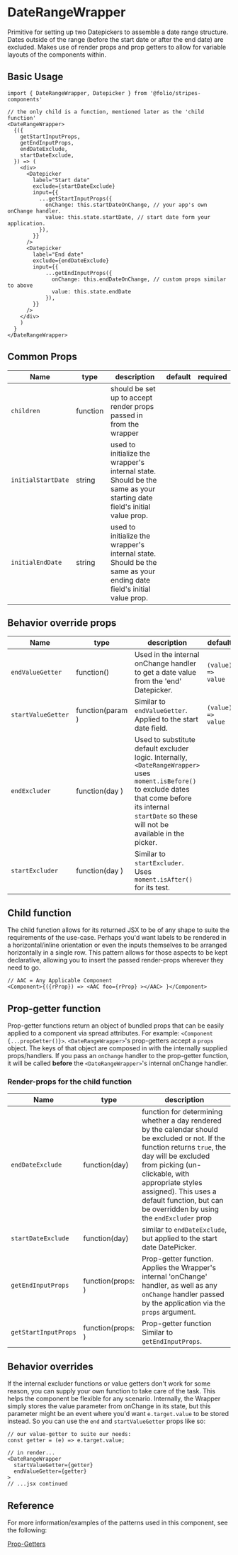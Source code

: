 # DateRangeWrapper

Primitive for setting up two Datepickers to assemble a date range structure. Dates outside of the range (before the start date or after the end date) are excluded. Makes use of render props and prop getters to allow for variable layouts of the components within.

## Basic Usage
```
import { DateRangeWrapper, Datepicker } from '@folio/stripes-components'

// the only child is a function, mentioned later as the 'child function'
<DateRangeWrapper>
  {({
    getStartInputProps,
    getEndInputProps,
    endDateExclude,
    startDateExclude,
  }) => (
    <div>
      <Datepicker
        label="Start date"
        exclude={startDateExclude}
        input={{
          ...getStartInputProps({
            onChange: this.startDateOnChange, // your app's own onChange handler.
            value: this.state.startDate, // start date form your application.
          }),
        }}
      />
      <Datepicker
        label="End date"
        exclude={endDateExclude}
        input={{
            ...getEndInputProps({
              onChange: this.endDateOnChange, // custom props similar to above
              value: this.state.endDate
            }),
        }}
      />
    </div>
    )
  }
</DateRangeWrapper>
```

## Common Props
Name | type | description | default | required
--- | --- | --- | --- | ---
`children` | function | should be set up to accept render props passed in from the wrapper |  | 
`initialStartDate` | string | used to initialize the wrapper's internal state. Should be the same as your starting date field's initial value prop. | | 
`initialEndDate` | string | used to initialize the wrapper's internal state. Should be the same as your ending date field's initial value prop. | | 

## Behavior override props
Name | type | description | default | required
--- | --- | --- | --- | ---
`endValueGetter` | function(<any>) | Used in the internal onChange handler to get a date value from the 'end' Datepicker. | `(value) => value` | 
`startValueGetter` | function(param <any>) | Similar to `endValueGetter`. Applied to the start date field. | `(value) => value` | 
`endExcluder` | function(day <any>) | Used to substitute default excluder logic. Internally, `<DateRangeWrapper>` uses `moment.isBefore()` to exclude dates that come before its internal `startDate` so these will not be available in the picker. | | 
`startExcluder` | function(day <any>) | Similar to `startExcluder`. Uses `moment.isAfter()` for its test. | | 

## Child function

The child function allows for its returned JSX to be of any shape to suite the requirements of the use-case. Perhaps you'd want labels to be rendered in a horizontal/inline orientation or even the inputs themselves to be arranged horizontally in a single row. This pattern allows for those aspects to be kept declarative, allowing you to insert the passed render-props wherever they need to go.
```
// AAC = Any Applicable Component
<Component>{({rProp}) => <AAC foo={rProp} ></AAC> }</Component>
```

## Prop-getter function

Prop-getter functions return an object of bundled props that can be easily applied to a component via spread attributes. For example: `<Component {...propGetter()}>`. `<DateRangeWrapper>`'s prop-getters accept a `props` object. The keys of that object are composed in with the internally supplied props/handlers. If you pass an `onChange` handler to the prop-getter function, it will be called **before** the `<DateRangeWrapper>`'s internal onChange handler.

### Render-props for the child function
Name | type | description 
--- | --- | --- 
`endDateExclude` | function(day) | function for determining whether a day rendered by the calendar should be excluded or not. If the function returns `true`, the day will be excluded from picking (un-clickable, with appropriate styles assigned). This uses a default function, but can be overridden by using the `endExcluder` prop 
`startDateExclude` | function(day) | similar to `endDateExclude`, but applied to the start date DatePicker.
`getEndInputProps` | function(props: <object>) | Prop-getter function. Applies the Wrapper's internal 'onChange' handler, as well as any `onChange` handler passed by the application via the `props` argument.
`getStartInputProps` | function(props: <object>) | Prop-getter function Similar to `getEndInputProps`.

## Behavior overrides
If the internal excluder functions or value getters don't work for some reason, you can supply your own function to take care of the task. This helps the component be flexible for any scenario. Internally, the Wrapper simply stores the value parameter from onChange in its state, but this parameter might be an event where you'd want `e.target.value` to be stored instead. So you can use the `end` and `startValueGetter` props like so:
```
// our value-getter to suite our needs:
const getter = (e) => e.target.value;

// in render...
<DateRangeWrapper
  startValueGetter={getter}
  endValueGetter={getter}
>
// ...jsx continued
```

## Reference
For more information/examples of the patterns used in this component, see the following:

[Prop-Getters](https://blog.kentcdodds.com/how-to-give-rendering-control-to-users-with-prop-getters-549eaef76acf)
